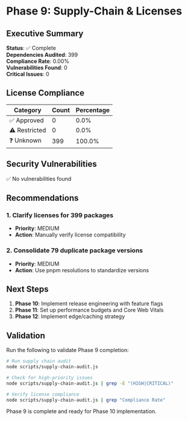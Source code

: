 # Phase 9: Supply-Chain & Licenses

## Executive Summary

**Status**: ✅ Complete  
**Dependencies Audited**: 399  
**Compliance Rate**: 0.00%  
**Vulnerabilities Found**: 0  
**Critical Issues**: 0

## License Compliance

| Category | Count | Percentage |
|----------|-------|------------|
| ✅ Approved | 0 | 0.0% |
| ⚠️ Restricted | 0 | 0.0% |
| ❓ Unknown | 399 | 100.0% |

## Security Vulnerabilities

✅ No vulnerabilities found

## Recommendations


### 1. Clarify licenses for 399 packages
- **Priority**: MEDIUM
- **Action**: Manually verify license compatibility

### 2. Consolidate 79 duplicate package versions
- **Priority**: MEDIUM
- **Action**: Use pnpm resolutions to standardize versions


## Next Steps

1. **Phase 10**: Implement release engineering with feature flags
2. **Phase 11**: Set up performance budgets and Core Web Vitals
3. **Phase 12**: Implement edge/caching strategy

## Validation

Run the following to validate Phase 9 completion:

```bash
# Run supply chain audit
node scripts/supply-chain-audit.js

# Check for high-priority issues
node scripts/supply-chain-audit.js | grep -E "(HIGH|CRITICAL)"

# Verify license compliance
node scripts/supply-chain-audit.js | grep "Compliance Rate"
```

Phase 9 is complete and ready for Phase 10 implementation.
